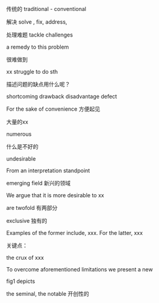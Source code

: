 传统的 traditional - conventional



解决 solve , fix, address, 

处理难题 tackle challenges

a remedy to this problem

很难做到

xx struggle to do sth



描述问题的缺点用什么呢？

shortcoming drawback disadvantage defect

For the sake of convenience 方便起见



大量的xx

numerous





什么是不好的

undesirable 





From an interpretation standpoint



emerging field 新兴的领域



We argue that it is more desirable to xx





are twofold 有两部分

exclusive 独有的





Examples of the former include, xxx. For the latter, xxx





关键点：

the crux of xxx 





To overcome aforementioned limitations  we present a new

fig1 depicts





the seminal, the notable 开创性的